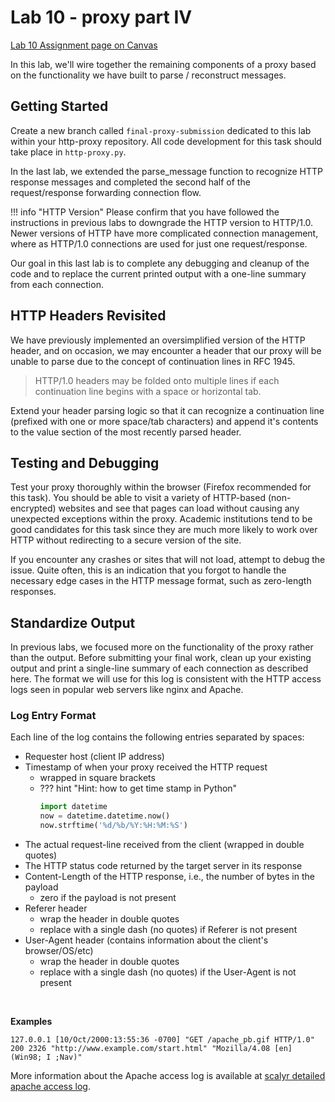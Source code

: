 # Lab 10 - proxy part IV

[Lab 10 Assignment page on Canvas](https://canvas.uw.edu/courses/1373089/assignments/5467235)

In this lab, we'll wire together the remaining components of a proxy based on the functionality we have built to parse / reconstruct messages.

## Getting Started

Create a new branch called `final-proxy-submission` dedicated to this lab within your http-proxy repository. All code development for this task should take place in `http-proxy.py`.

In the last lab, we extended the parse_message function to recognize HTTP response messages and completed the second half of the request/response forwarding connection flow. 

!!! info "HTTP Version"
    Please confirm that you have followed the instructions in previous labs to downgrade the HTTP version to HTTP/1.0. Newer versions of HTTP have more complicated connection management, where as HTTP/1.0 connections are used for just one request/response.

Our goal in this last lab is to complete any debugging and cleanup of the code and to replace the current printed output with a one-line summary from each connection.

## HTTP Headers Revisited
We have previously implemented an oversimplified version of the HTTP header, and on occasion, we may encounter a header that our proxy will be unable to parse due to the concept of continuation lines in RFC 1945. 

> HTTP/1.0 headers may be folded onto multiple lines if each continuation line begins with a space or horizontal tab. 

Extend your header parsing logic so that it can recognize a continuation line (prefixed with one or more space/tab characters) and append it's contents to the value section of the most recently parsed header.

## Testing and Debugging
Test your proxy thoroughly within the browser (Firefox recommended for this task). You should be able to visit a variety of HTTP-based (non-encrypted) websites and see that pages can load without causing any unexpected exceptions within the proxy. Academic institutions tend to be good candidates for this task since they are much more likely to work over HTTP without redirecting to a secure version of the site.

If you encounter any crashes or sites that will not load, attempt to debug the issue. Quite often, this is an indication that you forgot to handle the necessary edge cases in the HTTP message format, such as zero-length responses.

## Standardize Output
In previous labs, we focused more on the functionality of the proxy rather than the output. Before submitting your final work, clean up your existing output and print a single-line summary of each connection as described here. The format we will use for this log is consistent with the HTTP access logs seen in popular web servers like nginx and Apache. 

### Log Entry Format
Each line of the log contains the following entries separated by spaces:

-   Requester host (client IP address)
-   Timestamp of when your proxy received the HTTP request
    -   wrapped in square brackets
    -   ??? hint "Hint: how to get time stamp in Python"
        ```python
        import datetime
        now = datetime.datetime.now()
        now.strftime('%d/%b/%Y:%H:%M:%S')
        ```
-   The actual request-line received from the client (wrapped in double quotes)
-   The HTTP status code returned by the target server in its response
-   Content-Length of the HTTP response, i.e., the number of bytes in
the payload
    -   zero if the payload is not present
-   Referer header
    -   wrap the header in double quotes
    -   replace with a single dash (no quotes) if Referer is not present
-   User-Agent header (contains information about the client's
browser/OS/etc)
    -   wrap the header in double quotes
    -   replace with a single dash (no quotes) if the User-Agent is not present
<br> 


**Examples**

```
127.0.0.1 [10/Oct/2000:13:55:36 -0700] "GET /apache_pb.gif HTTP/1.0" 200 2326 "http://www.example.com/start.html" "Mozilla/4.08 [en] (Win98; I ;Nav)"
```

More information about the Apache access log is available at [scalyr detailed apache access log](https://www.scalyr.com/blog/detailed-introduction-apache-access-log/).
